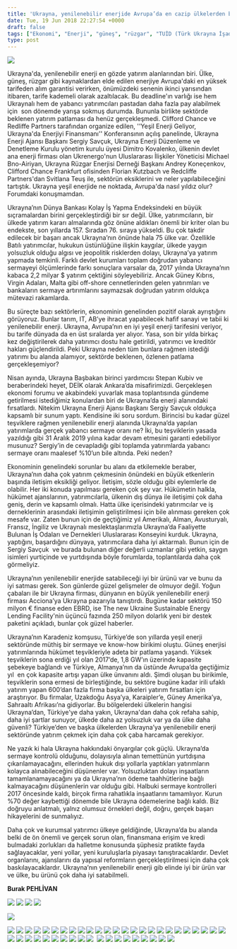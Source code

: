 ```yaml
---
title: 'Ukrayna, yenilenebilir enerjide Avrupa’da en cazip ülkelerden biri, Burak Pehlivan'
date: Tue, 19 Jun 2018 22:27:54 +0000
draft: false
tags: ["Ekonomi", "Enerji", "güneş", "rüzgar", "TUİD (Türk Ukrayna İşadamları Derneği)", "Ukrayna", "Ukrayna", "yenilenebilir enerji"]
type: post
---
```


![](http://burakpehlivan.org/wp-content/uploads/2018/06/Ekran-Resmi-2018-06-20-01.26.06.png)

Ukrayna'da, yenilenebilir enerji en gözde yatırım alanlarından biri. Ülke, güneş, rüzgar gibi kaynaklardan elde edilen enerjiye Avrupa'daki en yüksek tarifeden alım garantisi verirken, önümüzdeki senenin ikinci yarısından itibaren, tarife kademeli olarak azaltılacak. Bu deadline'ın varlığı ise hem Ukraynalı hem de yabancı yatırımcıları pastadan daha fazla pay alabilmek için  son dönemde yarışa sokmuş durumda. Bununla birlikte sektörde beklenen yatırım patlaması da henüz gerçekleşmedi. Clifford Chance ve Redliffe Partners tarafından organize edilen, ''Yeşil Enerji Geliyor, Ukrayna'da Enerjiyi Finansmanı'' Konferansının açılış panelinde, Ukrayna Enerji Ajansı Başkanı Sergiy Savçuk, Ukrayna Enerji Düzenleme ve Denetleme Kurulu yönetim kurulu üyesi Dimitro Kovalenko, ülkenin devlet ana enerji firması olan Ukrenergo'nun Uluslararası İlişkiler Yöneticisi Michael Bno-Airiyan, Ukrayna Rüzgar Enerjisi Derneği Başkanı Andrey Koneçenkov, Clifford Chance Frankfurt ofisinden Florian Kutzbach ve Redcliffe Partners'dan Svitlana Teuş ile, sektörün eksiklerini ve neler yapılabileceğini tartıştık. Ukrayna yeşil enerjide ne noktada, Avrupa'da nasıl yıldız olur? Forumdaki konuşmamdan.

Ukrayna’nın Dünya Bankası Kolay İş Yapma Endeksindeki en büyük sıçramalardan birini gerçekleştirdiği bir sır değil. Ülke, yatırımcıların, bir ülkede yatırım kararı almalarında göz önüne aldıkları önemli bir kriter olan bu endekste, son yıllarda 157. Sıradan 76. sıraya yükseldi. Bu çok takdir edilecek bir başarı ancak Ukrayna’nın önünde hala 75 ülke var. Özellikle Batılı yatırımcılar, hukukun üstünlüğüne ilişkin kaygılar, ülkede yaygın yolsuzluk olduğu algısı ve jeopolitik risklerden dolayı, Ukrayna’ya yatırım yapmada temkinli. Farklı devlet kurumları toplam doğrudan yabancı sermayeyi ölçümlerinde farkı sonuçlara varsalar da, 2017 yılında Ukrayna’nın kabaca 2,2 milyar $ yatırım çektiğini söyleyebiliriz. Ancak Güney Kıbrıs, Virgin Adaları, Malta gibi off-shore cennetlerinden gelen yatırımları ve bankaların sermaye artırımlarını saymazsak doğrudan yatırım oldukça mütevazi rakamlarda.

Bu süreçte bazı sektörlerin, ekonominin genelinden pozitif olarak ayrıştığını görüyoruz. Bunlar tarım, IT, AB’ye ihracat yapabilecek hafif sanayi ve tabii ki yenilenebilir enerji. Ukrayna, Avrupa’nın en iyi yeşil enerji tarifesini veriyor, bu tarife dünyada da en üst sıralarda yer alıyor. Yasa, son bir yılda birkaç kez değiştirilerek daha yatırımcı dostu hale getirildi, yatırımcı ve kreditör hakları güçlendirildi. Peki Ukrayna neden tüm bunlara rağmen istediği yatırımı bu alanda alamıyor, sektörde beklenen, özlenen patlama gerçekleşemiyor?

Nisan ayında, Ukrayna Başbakan birinci yardımcısı Stepan Kubiv ve beraberindeki heyet, DEİK olarak Ankara’da misafirimizdi. Gerçekleşen ekonomi forumu ve akabindeki yuvarlak masa toplantısında gündeme getirilmesi istediğimiz konulardan biri de Ukrayna’da enerji alanındaki fırsatlardı. Nitekim Ukrayna Enerji Ajansı Başkanı Sergiy Savçuk oldukça kapsamlı bir sunum yaptı. Kendisine iki soru sordum. Birincisi bu kadar güzel teşviklere rağmen yenilenebilir enerji alanında Ukrayna’da yapılan yatırımlarda gerçek yabancı sermaye oranı ne? İki, bu teşviklerin yasada yazıldığı gibi 31 Aralık 2019 yılına kadar devam etmesini garanti edebiliyor musunuz? Sergiy’in de cevapladığı gibi toplamda yatırımlarda yabancı sermaye oranı maalesef %10’un bile altında. Peki neden?

Ekonominin genelindeki sorunlar bu alanı da etkilemekle beraber, Ukrayna’nın daha çok yatırım çekmesinin önündeki en büyük etkenlerin başında iletişim eksikliği geliyor. İletişim, sözle olduğu gibi eylemlerle de olabilir. Her iki konuda yapılması gereken çok şey var. Hükümetin halkla, hükümet ajanslarının, yatırımcılarla, ülkenin dış dünya ile iletişimi çok daha geniş, derin ve kapsamlı olmalı. Hatta ülke içerisindeki yatırımcılar ve iş derneklerinin arasındaki iletişimin geliştirilmesi için bile alınması gereken çok mesafe var. Zaten bunun için de geçtiğimiz yıl Amerikalı, Alman, Avusturyalı, Fransız, İngiliz ve Ukraynalı meslektaşlarımızla Ukrayna’da Faaliyette Bulunan İş Odaları ve Dernekleri Uluslararası Konseyini kurduk. Ukrayna, yaptığını, başardığını dünyaya, yatırımcılara daha iyi aktarmalı. Bunun için de Sergiy Savçuk  ve burada bulunan diğer değerli uzmanlar gibi yetkin, saygın isimleri yurtiçinde ve yurtdışında böyle forumlarda, toplantılarda daha çok görmeliyiz.

Ukrayna’nın yenilenebilir enerjide satabileceği iyi bir ürünü var ve bunu da iyi satması gerek. Son günlerde güzel gelişmeler de olmuyor değil. Yoğun çabaları ile bir Ukrayna firması, dünyanın en büyük yenilenebilir enerji firması Acciona’ya Ukrayna pazarıyla tanıştırdı. Bugüne kadar sektörü 150 milyon € finanse eden EBRD, ise The new Ukraine Sustainable Energy Lending Facility'nin üçüncü fazında 250 milyon dolarlık yeni bir destek paketini açıkladı, bunlar çok güzel haberler.

Ukrayna’nın Karadeniz komşusu, Türkiye’de son yıllarda yeşil enerji sektöründe müthiş bir sermaye ve know-how birikimi oluştu. Güneş enerjisi yatırımlarında hükümet teşvikleriyle adeta bir patlama yaşandı. Yüksek teşviklerin sona erdiği yıl olan 2017’de, 1,8 GW’ın üzerinde kapasite şebekeye bağlandı ve Türkiye, Almanya’nın da üstünde Avrupa’da geçtiğimiz yıl  en çok kapasite artışı yapan ülke ünvanını aldı. Şimdi oluşan bu birikimle, teşviklerin sona ermesi de birleştiğinde, bu sektöre bugüne kadar irili ufaklı yatırım yapan 600’dan fazla firma başka ülkeleri yatırım fırsatları için araştırıyor. Bu firmalar, Uzakdoğu Asya’ya, Karaipler’e, Güney Amerika’ya, Sahraaltı Afrikası’na gidiyorlar. Bu bölgelerdeki ülkelerin hangisi Ukrayna’dan, Türkiye'ye daha yakın, Ukrayna'dan daha çok refaha sahip, daha iyi şartlar sunuyor, ülkede daha az yolsuzluk var ya da ülke daha güvenli? Türkiye’den ve başka ülkelerden Ukrayna’ya yenilenebilir enerji sektöründe yatırım çekmek için daha çok çaba harcamak gerekiyor.

Ne yazık ki hala Ukrayna hakkındaki önyargılar çok güçlü. Ukrayna’da sermaye kontrolü olduğunu, dolayısıyla alınan temettünün yurtdışına çıkarılamayacağını, ellerinden hukuk dışı yollarla yaptıkları yatırımların kolayca alınabileceğini düşünenler var. Yolsuzluktan dolayı inşaatların tamamlanamayacağını ya da Ukrayna’nın ödeme taahhütlerine bağlı kalmayacağını düşünenlerin var olduğu gibi. Halbuki sermaye kontrolleri 2017 öncesinde kaldı, birçok firma rahatlıkla inşaatlarını tamamlıyor. Kurun %70 değer kaybettiği dönemde bile Ukrayna ödemelerine bağlı kaldı. Biz doğruyu anlatmalı, yalnız olumsuz örnekleri değil, doğru, gerçek başarı hikayelerini de sunmalıyız.

Daha çok ve kurumsal yatırımcı ülkeye geldiğinde, Ukrayna’da bu alanda belki de ön önemli ve gerçek sorun olan, finansmana erişim ve kredi bulmadaki zorlukları da halletme konusunda şüphesiz pratikte fayda sağlayacaklar, yeni yollar, yeni kuruluşlarla piyasayı tanıştıracaklardır. Devlet organlarını, ajanslarını da yapısal reformların gerçekleştirilmesi için daha çok baskılayacaklardır. Ukrayna’nın yenilenebilir enerji gib elinde iyi bir ürün var ve ülke, bu ürünü çok daha iyi satabilmeli.

**Burak PEHLİVAN**

![](http://burakpehlivan.org/wp-content/uploads/2018/06/MG_4521.jpg) ![](http://burakpehlivan.org/wp-content/uploads/2018/06/MG_4670.jpg) ![](http://burakpehlivan.org/wp-content/uploads/2018/06/MG_4637.jpg) ![](http://burakpehlivan.org/wp-content/uploads/2018/06/MG_4633.jpg)

![](http://burakpehlivan.org/wp-content/uploads/2018/06/Ekran-Resmi-2018-06-20-01.17.28.png)

![](http://burakpehlivan.org/wp-content/uploads/2018/06/MG_4628.jpg) ![](http://burakpehlivan.org/wp-content/uploads/2018/06/MG_4627.jpg) ![](http://burakpehlivan.org/wp-content/uploads/2018/06/MG_4625.jpg) ![](http://burakpehlivan.org/wp-content/uploads/2018/06/MG_4615.jpg) ![](http://burakpehlivan.org/wp-content/uploads/2018/06/MG_4613.jpg) ![](http://burakpehlivan.org/wp-content/uploads/2018/06/MG_4606.jpg) ![](http://burakpehlivan.org/wp-content/uploads/2018/06/MG_4590.jpg) ![](http://burakpehlivan.org/wp-content/uploads/2018/06/MG_4574.jpg) ![](http://burakpehlivan.org/wp-content/uploads/2018/06/MG_4564.jpg) ![](http://burakpehlivan.org/wp-content/uploads/2018/06/MG_4558.jpg) ![](http://burakpehlivan.org/wp-content/uploads/2018/06/MG_4552.jpg) ![](http://burakpehlivan.org/wp-content/uploads/2018/06/MG_4544.jpg) ![](http://burakpehlivan.org/wp-content/uploads/2018/06/MG_4541.jpg) ![](http://burakpehlivan.org/wp-content/uploads/2018/06/MG_4536.jpg) ![](http://burakpehlivan.org/wp-content/uploads/2018/06/MG_4529.jpg) ![](http://burakpehlivan.org/wp-content/uploads/2018/06/MG_4525.jpg) ![](http://burakpehlivan.org/wp-content/uploads/2018/06/MG_4509.jpg) ![](http://burakpehlivan.org/wp-content/uploads/2018/06/MG_4493.jpg) ![](http://burakpehlivan.org/wp-content/uploads/2018/06/MG_4438.jpg) ![](http://burakpehlivan.org/wp-content/uploads/2018/06/MG_4421.jpg) ![](http://burakpehlivan.org/wp-content/uploads/2018/06/MG_4414.jpg) ![](http://burakpehlivan.org/wp-content/uploads/2018/06/MG_4412.jpg) ![](http://burakpehlivan.org/wp-content/uploads/2018/06/MG_4403.jpg) ![](http://burakpehlivan.org/wp-content/uploads/2018/06/MG_4395.jpg) ![](http://burakpehlivan.org/wp-content/uploads/2018/06/MG_4366.jpg) ![](http://burakpehlivan.org/wp-content/uploads/2018/06/MG_4365.jpg) ![](http://burakpehlivan.org/wp-content/uploads/2018/06/MG_4359.jpg) ![](http://burakpehlivan.org/wp-content/uploads/2018/06/MG_4358.jpg) ![](http://burakpehlivan.org/wp-content/uploads/2018/06/MG_4340.jpg) ![](http://burakpehlivan.org/wp-content/uploads/2018/06/MG_4325.jpg) ![](http://burakpehlivan.org/wp-content/uploads/2018/06/MG_4307.jpg) ![](http://burakpehlivan.org/wp-content/uploads/2018/06/MG_4298.jpg) ![](http://burakpehlivan.org/wp-content/uploads/2018/06/MG_4283.jpg) ![](http://burakpehlivan.org/wp-content/uploads/2018/06/MG_4278.jpg) ![](http://burakpehlivan.org/wp-content/uploads/2018/06/MG_4267.jpg)  ![](http://burakpehlivan.org/wp-content/uploads/2018/06/MG_4217.jpg) ![](http://burakpehlivan.org/wp-content/uploads/2018/06/MG_4214.jpg) ![](http://burakpehlivan.org/wp-content/uploads/2018/06/MG_4205.jpg) ![](http://burakpehlivan.org/wp-content/uploads/2018/06/MG_4203.jpg) ![](http://burakpehlivan.org/wp-content/uploads/2018/06/MG_4198.jpg) ![](http://burakpehlivan.org/wp-content/uploads/2018/06/MG_4189.jpg) ![](http://burakpehlivan.org/wp-content/uploads/2018/06/MG_4186.jpg) ![](http://burakpehlivan.org/wp-content/uploads/2018/06/MG_4182.jpg) ![](http://burakpehlivan.org/wp-content/uploads/2018/06/MG_4180.jpg)